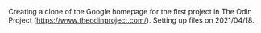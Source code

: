 Creating a clone of the Google homepage for the first project in The Odin Project (https://www.theodinproject.com/).
Setting up files on 2021/04/18.